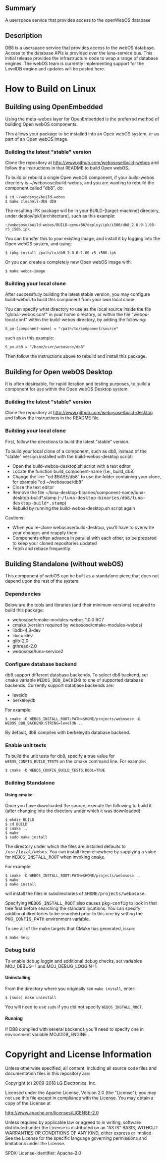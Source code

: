Summary
-------
A userspace service that provides access to the openWebOS database

Description
-----------
DB8 is a userspace service that provides access to the webOS database.  Access to the database APIs is provided over the luna-service bus.  This initial release provides the infrastructure code to wrap a range of database engines.  The webOS team is currently implementing support for the LevelDB engine and updates will be posted here.

How to Build on Linux
=====================

## Building using OpenEmbedded 

Using the meta-webos layer for OpenEmbedded is the preferred method of building Open webOS components.

This allows your package to be installed into an Open webOS system, or as part of an Open webOS image.

### Building the latest "stable" version

Clone the repository at http://www.github.com/webosose/build-webos and follow the instructions in that README to build Open webOS.

To build or rebuild a single Open webOS component, if your build-webos directory is ~/webosose/build-webos, and you are wanting to rebuild the component called "db8", do:

    $ cd ~/webosose/build-webos
    $ make cleanall-db8 db8

The resulting IPK package will be in your BUILD-[target-machine] directory, under deploy/ipk/[architecture], such as this example:

    ~/webosose/build-webos/BUILD-qemux86/deploy/ipk/i586/db8_2.0.0-1.00-r5_i586.ipk

You can transfer this to your existing image, and install it by logging into the Open webOS system, and using:

    $ ipkg install /path/to/db8_2.0.0-1.00-r5_i586.ipk

Or you can create a completely new Open webOS image with:

    $ make webos-image

### Building your local clone

After successfully building the latest stable version, you may configure build-webos to build this component from your own local clone.

You can specify what directory to use as the local source inside the file "global-webos.conf" in your home directory, or within the file "webos-local.conf" within the build-webos directory, by adding the following:

    S_pn-[component-name] = "/path/to/component/source"

such as in this example:

    S_pn-db8 = "/home/user/webosose/db8"

Then follow the instructions above to rebuild and install this package.

## Building for Open webOS Desktop

It is often desireable, for rapid iteration and testing purposes, to build a component for use within the Open webOS Desktop system.

### Building the latest "stable" version

Clone the repository at http://www.github.com/webosose/build-desktop and follow the instructions in the README file.

### Building your local clone

First, follow the directions to build the latest "stable" version.

To build your local clone of a component, such as db8, instead of the "stable" version installed with the build-webos-desktop script:

* Open the build-webos-desktop.sh script with a text editor
* Locate the function build_component-name (i.e., build_db8)
* Change the line "cd $BASE/db8" to use the folder containing your clone, for example "cd ~/webosose/db8"
* Close the text editor
* Remove the file ~/luna-desktop-binaries/component-name/luna-desktop-build*.stamp (<tt>~/luna-desktop-binaries/db8/luna-desktop-build*.stamp</tt>)
* Rebuild by running the build-webos-desktop.sh script again

Cautions:

* When you re-clone webosose/build-desktop, you'll have to overwrite your changes and reapply them
* Components often advance in parallel with each other, so be prepared to keep your cloned repositories updated
* Fetch and rebase frequently

## Building Standalone (without webOS)

This component of webOS can be built as a standalone piece that does not depend upon the rest of the system. 

### Dependencies

Below are the tools and libraries (and their minimum versions) required to build this package:

* webosose/cmake-modules-webos 1.0.0 RC7
* cmake (version required by webosose/cmake-modules-webos)
* libdb-4.8-dev
* libicu-dev
* glib-2.0
* gthread-2.0
* webosose/luna-service2

### Configure database backend

db8 support different database backends. To select db8 backend, set <tt>cmake</tt> variable <tt>WEBOS_DB8_BACKEND</tt> to one of supported database
backends. Currently support database backends are:

* leveldb
* berkeleydb

For example: 

    $ cmake -D WEBOS_INSTALL_ROOT:PATH=$HOME/projects/webosose -D WEBOS_DB8_BACKEND:STRING=leveldb ..

By default, db8 compiles with berkeleydb database backend.

### Enable unit tests

To build the unit tests for db8, specify a true value for `WEBOS_CONFIG_BUILD_TESTS` on the cmake command line. For example:

    $ cmake -D WEBOS_CONFIG_BUILD_TESTS:BOOL=TRUE

### Building Standalone

#### Using cmake

Once you have downloaded the source, execute the following to build it (after changing into the directory under which it was downloaded):

    $ mkdir BUILD
    $ cd BUILD
    $ cmake ..
    $ make
    $ sudo make install

The directory under which the files are installed defaults to <tt>/usr/local/webos</tt>.
You can install them elsewhere by supplying a value for <tt>WEBOS_INSTALL_ROOT</tt> when invoking <tt>cmake</tt>. 

For example:

    $ cmake -D WEBOS_INSTALL_ROOT:PATH=$HOME/projects/webosose ..
    $ make
    $ make install

will install the files in subdirectories of <tt>$HOME/projects/webosose</tt>.

Specifying <tt>WEBOS_INSTALL_ROOT</tt> also causes <tt>pkg-config</tt> to look in that tree first before searching the standard locations.
You can specify additional directories to be searched prior to this one by setting the <tt>PKG_CONFIG_PATH</tt> environment variable.

To see all of the make targets that CMake has generated, issue:

    $ make help

### Debug build

To enable debug loggin and additional debug checks, set variables MOJ_DEBUG=1 and MOJ_DEBUG_LOGGIN=1

#### Uninstalling

From the directory where you originally ran `make install`, enter:

    $ [sudo] make uninstall

You will need to use `sudo` if you did not specify `WEBOS_INSTALL_ROOT`.

#### Running

If DB8 compiled with several backends you'll need to specify one in environment variable MOJODB_ENGINE .

Copyright and License Information
=================================
Unless otherwise specified, all content, including all source code files and
documentation files in this repository are:

Copyright (c) 2009-2018 LG Electronics, Inc.

Licensed under the Apache License, Version 2.0 (the "License");
you may not use this file except in compliance with the License.
You may obtain a copy of the License at

http://www.apache.org/licenses/LICENSE-2.0

Unless required by applicable law or agreed to in writing, software
distributed under the License is distributed on an "AS IS" BASIS,
WITHOUT WARRANTIES OR CONDITIONS OF ANY KIND, either express or implied.
See the License for the specific language governing permissions and
limitations under the License.

SPDX-License-Identifier: Apache-2.0


